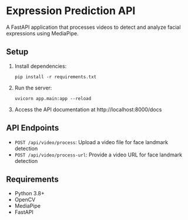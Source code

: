# Expression Prediction API

A FastAPI application that processes videos to detect and analyze facial expressions using MediaPipe.

## Setup

1. Install dependencies:

   ```
   pip install -r requirements.txt
   ```

2. Run the server:

   ```
   uvicorn app.main:app --reload
   ```

3. Access the API documentation at http://localhost:8000/docs

## API Endpoints

- `POST /api/video/process`: Upload a video file for face landmark detection
- `POST /api/video/process-url`: Provide a video URL for face landmark detection

## Requirements

- Python 3.8+
- OpenCV
- MediaPipe
- FastAPI
